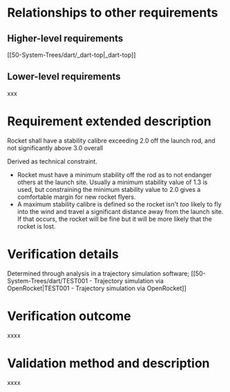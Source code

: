 # Relationships to other requirements
## Higher-level requirements
[[50-System-Trees/dart/_dart-top|_dart-top]]
## Lower-level requirements
xxx

# Requirement extended description
Rocket shall have a stability calibre exceeding 2.0 off the launch rod, and not significantly above 3.0 overall

Derived as technical constraint.
- Rocket must have a minimum stability off the rod as to not endanger others at the launch site. Usually a minimum stability value of 1.3 is used, but constraining the minimum stability value to 2.0 gives a comfortable margin for new rocket flyers.
- A maximum stability calibre is defined so the rocket isn't *too* likely to fly into the wind and travel a significant distance away from the launch site. If that occurs, the rocket will be fine but it will be more likely that the rocket is lost.

# Verification details
Determined through analysis in a trajectory simulation software; [[50-System-Trees/dart/TEST001 - Trajectory simulation via OpenRocket|TEST001 - Trajectory simulation via OpenRocket]]

# Verification outcome
xxxx

# Validation method and description
xxxx